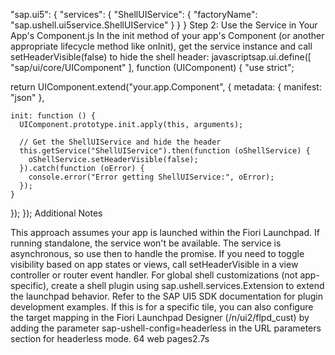 "sap.ui5": {
  "services": {
    "ShellUIService": {
      "factoryName": "sap.ushell.ui5service.ShellUIService"
    }
  }
}
Step 2: Use the Service in Your App's Component.js
In the init method of your app's Component (or another appropriate lifecycle method like onInit), get the service instance and call setHeaderVisible(false) to hide the shell header:
javascriptsap.ui.define([
  "sap/ui/core/UIComponent"
], function (UIComponent) {
  "use strict";

  return UIComponent.extend("your.app.Component", {
    metadata: {
      manifest: "json"
    },

    init: function () {
      UIComponent.prototype.init.apply(this, arguments);

      // Get the ShellUIService and hide the header
      this.getService("ShellUIService").then(function (oShellService) {
        oShellService.setHeaderVisible(false);
      }).catch(function (oError) {
        console.error("Error getting ShellUIService:", oError);
      });
    }
  });
});
Additional Notes

This approach assumes your app is launched within the Fiori Launchpad. If running standalone, the service won't be available.
The service is asynchronous, so use then to handle the promise.
If you need to toggle visibility based on app states or views, call setHeaderVisible in a view controller or router event handler.
For global shell customizations (not app-specific), create a shell plugin using sap.ushell.services.Extension to extend the launchpad behavior. Refer to the SAP UI5 SDK documentation for plugin development examples.
If this is for a specific tile, you can also configure the target mapping in the Fiori Launchpad Designer (/n/ui2/flpd_cust) by adding the parameter sap-ushell-config=headerless in the URL parameters section for headerless mode.
64 web pages2.7s
